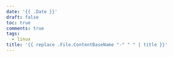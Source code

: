 ```yaml
---
date: '{{ .Date }}'
draft: false
toc: true
comments: true
tags:
  - linux
title: '{{ replace .File.ContentBaseName "-" " " | title }}'
---
```

